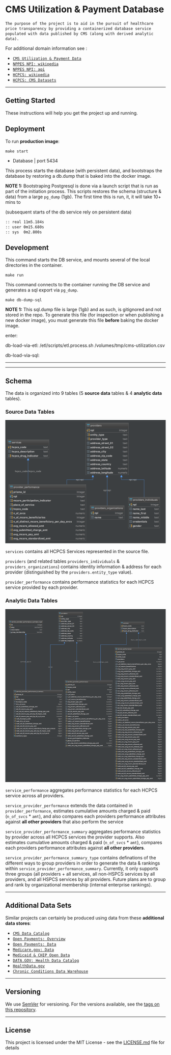 
# CMS Utilization & Payment Database

	The purpose of the project is to aid in the pursuit of healthcare price transparency by providing a containerized database service populated with data published by CMS (along with derived analytic data).

For additional domain information see :
- [`CMS Utilization & Payment Data`](https://data.cms.gov/Medicare-Physician-Supplier/Medicare-Provider-Utilization-and-Payment-Data-Phy/utc4-f9xp/data)
- [`NPPES NPI: wikipedia`](https://en.wikipedia.org/wiki/National_Provider_Identifier)
- [`NPPES NPI: api`](https://npiregistry.cms.hhs.gov/)
- [`HCPCS: wikipedia`](https://en.wikipedia.org/wiki/Healthcare_Common_Procedure_Coding_System)
- [`HCPCS: CMS Datasets`](https://www.cms.gov/Medicare/Coding/HCPCSReleaseCodeSets/Alpha-Numeric-HCPCS.html)

---










## Getting Started

These instructions will help you get the project up and running.

## Deployment

To run **production image**:

```
make start
```
* Database | port 5434

This process starts the database (with persistent data), and bootstraps the database by restoring a db.dump that is baked into the docker image.


**NOTE 1:** Bootstraping Postgresql is done via a launch script that is run as part of the initiation process.
This scripts restores the schema (structure & data) from a large `pg_dump` (1gb).
The first time this is run, it, it will take 10+ mins to 

(subsequent starts of the db service rely on persistent data)

	:: real	11m5.184s
	:: user	0m15.680s
	:: sys	0m2.800s






## Development

This command starts the DB service, and mounts several of the local directories in the container.
```
make run
```

This command connects to the container running the DB service and generates a sql export via `pg_dump`.

```
make db-dump-sql
```

**NOTE 1:** This sql.dump file is large (1gb) and as such, is gitignored and not stored in the repo. To generate this file (for inspection or when publishing a new docker image), you must generate this file **before** baking the docker image.








enter:

db-load-via-etl:
/etl/scripts/etl.process.sh
	/volumes/tmp/cms-utilization.csv

db-load-via-sql:





---




























---

## Schema

The data is organized into 9 tables (5 **source data** tables & 4 **analytic data** tables).

### Source Data Tables

![cms-schema source-data-tables](assets/img/readme/cms_schema_source_data.png "CMS Schema | Tables based on .CSV Source Data")

`services` contains all HCPCS Services represented in the source file.

`providers` (and related tables `providers_individuals` & `providers_organizations`) contains identity information & address for each provider (distinguished by the `providers.entity_type` value).

`provider_performance` contains performance statistics for each HCPCS service provided by each provider.

### Analytic Data Tables

![cms-schema analytic-data-tables](assets/img/readme/cms_schema_analytic_data.png "CMS Schema | Tables based on .CSV Source Data")

`service_performance` aggregates performance statistics for each HCPCS service across all providers.

`service_provider_performance` extends the data contained in `provider_performance`, estimates cumulative amounts charged & paid (`n_of_svcs` * `amt`), and also compares each providers performance attributes against **all other providers** that also perform the service

`service_provider_performance_summary` aggregates performance statistics by provider across all HCPCS services the provider supports. Also estimates cumulative amounts charged & paid (`n_of_svcs` * `amt`), compares each providers performance attributes against **all other providers**.

`service_provider_performance_summary_type` contains definations of the different ways to group providers in order to generate the data & rankings within `service_provider_performance_summary`.
Currently, it only supports three groups (all providers + all services, all non-HSPCS services by all providers, and 
all HSPCS services by all providers.
Future plans are to group and rank by organizational membership (internal enterprise rankings).

---

## Additional Data Sets

Similar projects can certainly be produced using data from these **additional data stores**:
- [`CMS Data Catalog`](https://data.cms.gov/)
- [`Open Payments: Overview`](https://www.cms.gov/openpayments/)
- [`Open Payments: Data`](https://openpaymentsdata.cms.gov/)
- [`Medicare.gov: Data`](https://data.medicare.gov/)
- [`Medicaid & CHIP Open Data`](https://data.medicaid.gov/)
- [`DATA.GOV: Health Data Catalog`](https://catalog.data.gov/dataset?_organization_limit=0&organization=hhs-gov#topic=health_navigation)
- [`HealthData.gov`](https://healthdata.gov/)
- [`Chronic Conditions Data Warehouse`](https://www.ccwdata.org/web/guest/home)

---

## Versioning

We use [SemVer](http://semver.org/) for versioning. For the versions available, see the [tags on this repository](https://github.com/sudowing/cms-utilization-db/tags). 

---

## License

This project is licensed under the MIT License - see the [LICENSE.md](LICENSE.md) file for details